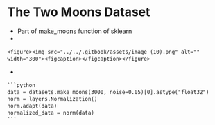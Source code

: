 # The Two Moons Dataset

* Part of make\_moons function of sklearn
*

    <figure><img src="../../.gitbook/assets/image (10).png" alt="" width="300"><figcaption></figcaption></figure>
*

    ```python
    data = datasets.make_moons(3000, noise=0.05)[0].astype("float32") 
    norm = layers.Normalization()
    norm.adapt(data)
    normalized_data = norm(data)
    ```
